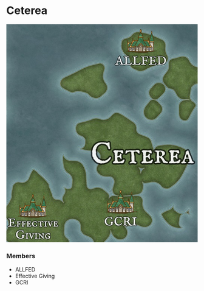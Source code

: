 # Ceterea

![Map of Rationality](../../images/wiki/maps/map_ceterea.png)
### Members
- ALLFED
- Effective Giving
- GCRI